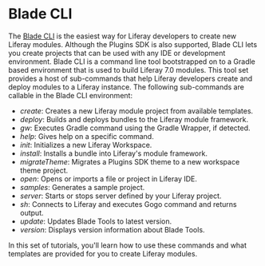 # Blade CLI

The [Blade CLI](https://github.com/gamerson/liferay-blade-tools) is the
easiest way for Liferay developers to create new Liferay modules. Although the
Plugins SDK is also supported, Blade CLI lets you create projects that can be
used with any IDE or development environment. Blade CLI is a command line tool
bootstrapped on to a Gradle based environment that is used to build Liferay 7.0
modules. This tool set provides a host of sub-commands that help Liferay
developers create and deploy modules to a Liferay instance. The following
sub-commands are callable in the Blade CLI environment:

- *create*: Creates a new Liferay module project from available templates.
- *deploy*: Builds and deploys bundles to the Liferay module framework.
- *gw*: Executes Gradle command using the Gradle Wrapper, if detected.
- *help*: Gives help on a specific command.
- *init*: Initializes a new Liferay Workspace.
- *install*: Installs a bundle into Liferay's module framework.
- *migrateTheme*: Migrates a Plugins SDK theme to a new workspace theme project.
- *open*: Opens or imports a file or project in Liferay IDE.
- *samples*: Generates a sample project.
- *server*: Starts or stops server defined by your Liferay project.
- *sh*: Connects to Liferay and executes Gogo command and returns output.
- *update*: Updates Blade Tools to latest version.
- *version*: Displays version information about Blade Tools.

In this set of tutorials, you'll learn how to use these commands and what
templates are provided for you to create Liferay modules.
